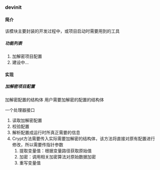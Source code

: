 ### devinit
#### 简介
该模块主要封装的开发过程中，或项目启动时需要用到的工具

##### 功能列表
1. 加解密项目配置
2. 建设中...


#### 实现
##### 加解密项目配置
加解密配置的结构体
用户需要加解密的配置的结构体

一个处理器接口

1. 读取加解密配置
2. 校验配置
3. 解析配置成运行时所真正需要的信息
4. Crypt方法需要传入实际需要加解密的结构体，该方法将直接对原有配置进行修改，所以需要传指针参数
    1. 提取变量值：根据变量路径获取原始值
    2. 加密：调用相关加密算法对原始数据加密
    3. 重写变量值


